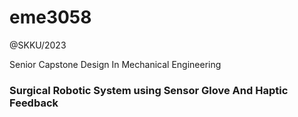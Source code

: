 # eme3058
@SKKU/2023

Senior Capstone Design In Mechanical Engineering 

### Surgical Robotic System using Sensor Glove And Haptic Feedback
